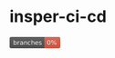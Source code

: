 # insper-ci-cd
<svg xmlns="http://www.w3.org/2000/svg" width="89" height="20" role="img" aria-label="branches: 0%"><linearGradient id="s" x2="0" y2="100%"><stop offset="0" stop-color="#bbb" stop-opacity=".1"/><stop offset="1" stop-opacity=".1"/></linearGradient><clipPath id="r"><rect width="89" height="20" rx="3" fill="#fff"/></clipPath><g clip-path="url(#r)"><rect width="61" height="20" fill="#555"/><rect x="61" width="28" height="20" fill="#e05d44"/><rect width="89" height="20" fill="url(#s)"/></g><g fill="#fff" text-anchor="middle" font-family="Verdana,Geneva,DejaVu Sans,sans-serif" text-rendering="geometricPrecision" font-size="110"><text aria-hidden="true" x="315" y="150" fill="#010101" fill-opacity=".3" transform="scale(.1)" textLength="507">branches</text><text x="315" y="140" transform="scale(.1)" fill="#fff" textLength="507">branches</text><text aria-hidden="true" x="740" y="150" fill="#010101" fill-opacity=".3" transform="scale(.1)" textLength="175">0%</text><text x="740" y="140" transform="scale(.1)" fill="#fff" textLength="175">0%</text></g></svg>
